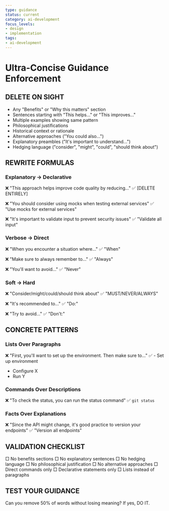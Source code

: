 ```yaml
---
type: guidance
status: current
category: ai-development
focus_levels:
- design
- implementation
tags:
- ai-development
---
```


# Ultra-Concise Guidance Enforcement

## DELETE ON SIGHT
- Any "Benefits" or "Why this matters" section
- Sentences starting with "This helps..." or "This improves..."
- Multiple examples showing same pattern
- Philosophical justifications
- Historical context or rationale
- Alternative approaches ("You could also...")
- Explanatory preambles ("It's important to understand...")
- Hedging language ("consider", "might", "could", "should think about")

## REWRITE FORMULAS

### Explanatory → Declarative
❌ "This approach helps improve code quality by reducing..."
✅ [DELETE ENTIRELY]

❌ "You should consider using mocks when testing external services"
✅ "Use mocks for external services"

❌ "It's important to validate input to prevent security issues"
✅ "Validate all input"

### Verbose → Direct
❌ "When you encounter a situation where..."
✅ "When"

❌ "Make sure to always remember to..."
✅ "Always"

❌ "You'll want to avoid..."
✅ "Never"

### Soft → Hard
❌ "Consider/might/could/should think about"
✅ "MUST/NEVER/ALWAYS"

❌ "It's recommended to..."
✅ "Do:"

❌ "Try to avoid..."
✅ "Don't:"

## CONCRETE PATTERNS

### Lists Over Paragraphs
❌ "First, you'll want to set up the environment. Then make sure to..."
✅ - Set up environment
   - Configure X
   - Run Y

### Commands Over Descriptions
❌ "To check the status, you can run the status command"
✅ `git status`

### Facts Over Explanations
❌ "Since the API might change, it's good practice to version your endpoints"
✅ "Version all endpoints"

## VALIDATION CHECKLIST
□ No benefits sections
□ No explanatory sentences
□ No hedging language
□ No philosophical justification
□ No alternative approaches
□ Direct commands only
□ Declarative statements only
□ Lists instead of paragraphs

## TEST YOUR GUIDANCE
Can you remove 50% of words without losing meaning? If yes, DO IT.